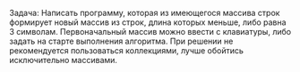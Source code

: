 Задача: Написать программу, которая из имеющегося массива строк
формирует новый массив из строк, длина которых меньше, либо равна 3 символам.
Первоначальный массив можно ввести с клавиатуры, либо задать на старте
выполнения алгоритма. При решении не рекомендуется пользоваться коллекциями,
лучше обойтись исключительно массивами.